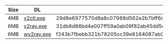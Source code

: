 |    Size   |     DL  | sha512sum |
|  ---  |  ---  |  ---  |
| 4MB | [v2ctl.exe](https://cdn.jsdelivr.net/gh/googleians/v2ray-core@main/v2ctl.exe) | 29d8e6977570d8a8c07988d562e2b7bff6cc5a3eb43b72e027da69baceff2d7c1003dda6fb36df358efb07391cff8ff8557e4fa0e8dc8330ae6ca2b68e3a894e |
| 6MB | [v2ray.exe](https://cdn.jsdelivr.net/gh/googleians/v2ray-core@main/v2ray.exe) | 31db8d86bd4e007ff59a0ab09f82ab45dd5e7c0faf9cd6c4d17269575d3efdfa8a8cfa5628bf74e64179a4a63d33fb71057c67ba0a02c0595c8071f90bc2590a |
| 6MB | [wv2ray.exe](https://cdn.jsdelivr.net/gh/googleians/v2ray-core@main/wv2ray.exe) | f243b7fbebb321b78205cc39e8164087ab098e3535eb638c687c38079f02a717ef4ee04ab3d5e63bdb86fdc351d56ae362594e9b9370adbf5f42f2531d6a02b8 |
